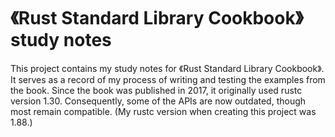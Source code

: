 # 《Rust Standard Library Cookbook》 study notes

This project contains my study notes for 《Rust Standard Library Cookbook》. It serves as a record of my process of writing and testing the examples from the book. Since the book was published in 2017, it originally used rustc version 1.30. Consequently, some of the APIs are now outdated, though most remain compatible. (My rustc version when creating this project was 1.88.)
